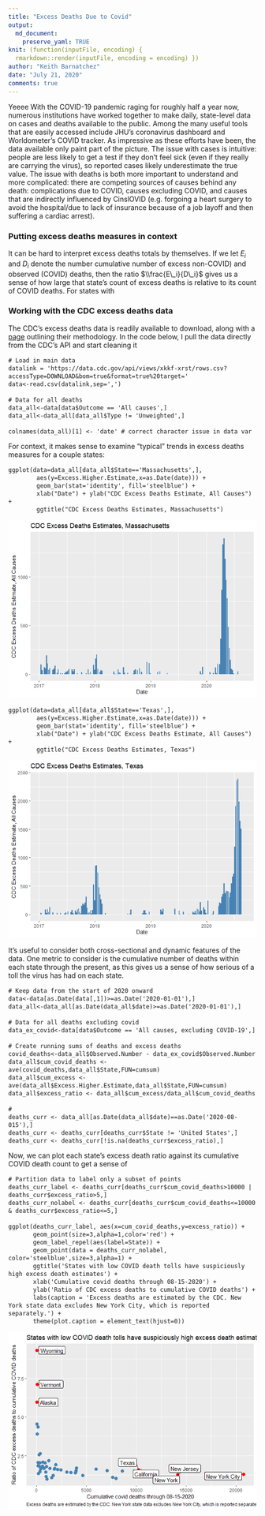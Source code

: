 ```yaml
---
title: "Excess Deaths Due to Covid"
output:
  md_document:
    preserve_yaml: TRUE
knit: (function(inputFile, encoding) {
  rmarkdown::render(inputFile, encoding = encoding) })
author: "Keith Barnatchez"
date: "July 21, 2020"
comments: true
---
```


Yeeee With the COVID-19 pandemic raging for roughly half a year now,
numerous institutions have worked together to make daily, state-level
data on cases and deaths available to the public. Among the many useful
tools that are easily accessed include JHU’s coronavirus dashboard and
Worldometer’s COVID tracker. As impressive as these efforts have been,
the data available only paint part of the picture. The issue with cases
is intuitive: people are less likely to get a test if they don’t feel
sick (even if they really are carrying the virus), so reported cases
likely underestimate the true value. The issue with deaths is both more
important to understand and more complicated: there are competing
sources of causes behind any death: complications due to COVID, causes
excluding COVID, and causes that are indirectly influenced by CinslOVID
(e.g. forgoing a heart surgery to avoid the hospital/due to lack of
insurance because of a job layoff and then suffering a cardiac arrest).

### Putting excess deaths measures in context

It can be hard to interpret excess deaths totals by themselves. If we
let *E*<sub>*i*</sub> and *D*<sub>*i*</sub> denote the number cumulative
number of excess non-COVID) and observed (COVID) deaths, then the ratio
$\\frac{E\_i}{D\_i}$ gives us a sense of how large that state’s count of
excess deaths is relative to its count of COVID deaths. For states with

### Working with the CDC excess deaths data

The CDC’s excess deaths data is readily available to download, along
with a
[page](https://www.cdc.gov/nchs/nvss/vsrr/covid19/excess_deaths.htm)
outlining their methodology. In the code below, I pull the data directly
from the CDC’s API and start cleaning it

    # Load in main data
    datalink = 'https://data.cdc.gov/api/views/xkkf-xrst/rows.csv?accessType=DOWNLOAD&bom=true&format=true%20target='
    data<-read.csv(datalink,sep=',')

    # Data for all deaths 
    data_all<-data[data$Outcome == 'All causes',]
    data_all<-data_all[data_all$Type != 'Unweighted',]

    colnames(data_all)[1] <- 'date' # correct character issue in data var

For context, it makes sense to examine “typical” trends in excess deaths
measures for a couple states:

    ggplot(data=data_all[data_all$State=='Massachusetts',],
            aes(y=Excess.Higher.Estimate,x=as.Date(date))) +
            geom_bar(stat='identity', fill='steelblue') +
            xlab("Date") + ylab("CDC Excess Deaths Estimate, All Causes") + 
            ggtitle("CDC Excess Deaths Estimates, Massachusetts")

![](index_files/figure-markdown_strict/unnamed-chunk-2-1.png)

    ggplot(data=data_all[data_all$State=='Texas',],
            aes(y=Excess.Higher.Estimate,x=as.Date(date))) +
            geom_bar(stat='identity', fill='steelblue') +
            xlab("Date") + ylab("CDC Excess Deaths Estimate, All Causes") + 
            ggtitle("CDC Excess Deaths Estimates, Texas")

![](index_files/figure-markdown_strict/unnamed-chunk-3-1.png)

It’s useful to consider both cross-sectional and dynamic features of the
data. One metric to consider is the cumulative number of deaths within
each state through the present, as this gives us a sense of how serious
of a toll the virus has had on each state.

    # Keep data from the start of 2020 onward
    data<-data[as.Date(data[,1])>=as.Date('2020-01-01'),]
    data_all<-data_all[as.Date(data_all$date)>=as.Date('2020-01-01'),]

    # Data for all deaths excluding covid
    data_ex_covid<-data[data$Outcome == 'All causes, excluding COVID-19',]

    # Create running sums of deaths and excess deaths
    covid_deaths<-data_all$Observed.Number - data_ex_covid$Observed.Number
    data_all$cum_covid_deaths <- ave(covid_deaths,data_all$State,FUN=cumsum)
    data_all$cum_excess <- ave(data_all$Excess.Higher.Estimate,data_all$State,FUN=cumsum)
    data_all$excess_ratio <- data_all$cum_excess/data_all$cum_covid_deaths

    # 
    deaths_curr <- data_all[as.Date(data_all$date)==as.Date('2020-08-015'),]
    deaths_curr <- deaths_curr[deaths_curr$State != 'United States',]
    deaths_curr <- deaths_curr[!is.na(deaths_curr$excess_ratio),]

Now, we can plot each state’s excess death ratio against its cumulative
COVID death count to get a sense of

    # Partition data to label only a subset of points
    deaths_curr_label <- deaths_curr[deaths_curr$cum_covid_deaths>10000 | deaths_curr$excess_ratio>5,]
    deaths_curr_nolabel <- deaths_curr[deaths_curr$cum_covid_deaths<=10000 & deaths_curr$excess_ratio<=5,]

    ggplot(deaths_curr_label, aes(x=cum_covid_deaths,y=excess_ratio)) + 
           geom_point(size=3,alpha=1,color='red') +
           geom_label_repel(aes(label=State)) +
           geom_point(data = deaths_curr_nolabel, color='steelblue',size=3,alpha=1) +
           ggtitle('States with low COVID death tolls have suspiciously high excess death estimates') +
           xlab('Cumulative covid deaths through 08-15-2020') +
           ylab('Ratio of CDC excess deaths to cumulative COVID deaths') +
           labs(caption = 'Excess deaths are estimated by the CDC. New York state data excludes New York City, which is reported separately.') +
           theme(plot.caption = element_text(hjust=0))

![](index_files/figure-markdown_strict/unnamed-chunk-5-1.png)
